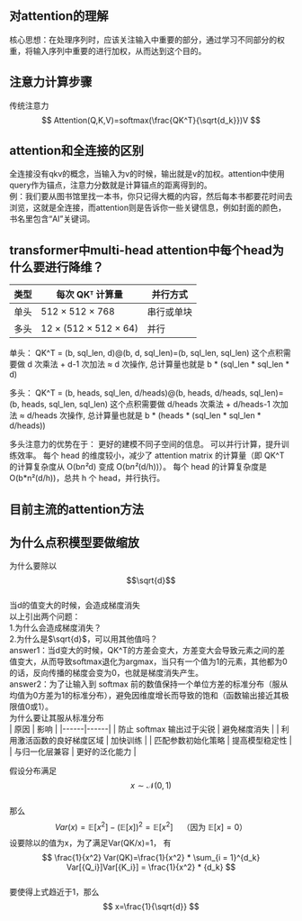 ## 对attention的理解
核心思想：在处理序列时，应该关注输入中重要的部分，通过学习不同部分的权重，将输入序列中重要的进行加权，从而达到这个目的。

## 注意力计算步骤
传统注意力
$$
Attention(Q,K,V)=softmax(\frac{QK^T}{\sqrt{d_k}})V
$$

## attention和全连接的区别
全连接没有qkv的概念，当输入为v的时候，输出就是v的加权。attention中使用query作为锚点，注意力分数就是计算锚点的距离得到的。  
例：我们要从图书馆里找一本书，你只记得大概的内容，然后每本书都要花时间去浏览，这就是全连接，而attention则是告诉你一些关键信息，例如封面的颜色，书名里包含“AI”关键词。

## transformer中multi-head attention中每个head为什么要进行降维？
|类型	|每次 QKᵀ 计算量	|并行方式|
|---|------|---|
|单头|	512 × 512 × 768	|串行或单块	|
|多头|12 × (512 × 512 × 64)	|并行	|

单头：
QK^T = (b, sql_len, d)@(b, d, sql_len)=(b, sql_len, sql_len)       这个点积需要做 d 次乘法 + d-1 次加法 ≈ d 次操作, 总计算量也就是 b * (sql_len * sql_len * d)

多头：
QK^T = (b, heads, sql_len, d/heads)@(b, heads, d/heads, sql_len)=(b, heads, sql_len, sql_len)       这个点积需要做 d/heads 次乘法 + d/heads-1 次加法 ≈ d/heads 次操作, 总计算量也就是 b * (heads * (sql_len * sql_len * d/heads))

多头注意力的优势在于：
更好的建模不同子空间的信息。
可以并行计算，提升训练效率。
每个 head 的维度较小，减少了 attention matrix 的计算量（即 QK^T 的计算复杂度从 O(b*n²*d) 变成 O(b*n²*(d/h))）。
每个 head 的计算复杂度是 O(b*n²(d/h))，总共 h 个 head，并行执行。

##  目前主流的attention方法


## 为什么点积模型要做缩放
为什么要除以$$\sqrt{d}$$  
当d的值变大的时候，会造成梯度消失  
以上引出两个问题：  
1.为什么会造成梯度消失？  
2.为什么是$\sqrt{d}$，可以用其他值吗？  
answer1：当d变大的时候，QK^T的方差会变大，方差变大会导致元素之间的差值变大，从而导致softmax退化为argmax，当只有一个值为1的元素，其他都为0的话，反向传播的梯度会变为0，也就是梯度消失产生。  
answer2：为了让输入到 softmax 前的数值保持一个单位方差的标准分布（服从均值为0方差为1的标准分布），避免因维度增长而导致的饱和（函数输出接近其极限值0或1）。  
为什么要让其服从标准分布  
| 原因 | 影响 |
|------|------|
| 防止 softmax 输出过于尖锐 | 避免梯度消失 |
| 利用激活函数的良好梯度区域 | 加快训练 |
| 匹配参数初始化策略 | 提高模型稳定性 |
| 与归一化层兼容 | 更好的泛化能力 |
  
假设分布满足  
$$  
x \sim \mathcal{N}(0, 1)  
$$  
那么  
$$ Var(x) = \mathbb{E}[x^2] - (\mathbb{E}[x])^2 = \mathbb{E}[x^2] \quad \text{（因为 $\mathbb{E}[x] = 0$）} $$
设要除以的值为x，为了满足Var(QK/x)=1， 有  
$$  
\frac{1}{x^2} Var(QK)=\frac{1}{x^2} * \sum_{i = 1}^{d_k} Var[{Q_i}]Var[{K_i}] = \frac{1}{x^2} * {d_k}   
$$  
要使得上式趋近于1，那么  
$$  
x=\frac{1}{\sqrt{d}}  
$$  
